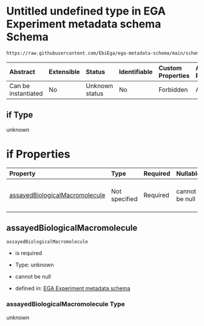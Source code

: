 # Untitled undefined type in EGA Experiment metadata schema Schema

```txt
https://raw.githubusercontent.com/EbiEga/ega-metadata-schema/main/schemas/EGA.experiment.json#/allOf/1/if
```



| Abstract            | Extensible | Status         | Identifiable | Custom Properties | Additional Properties | Access Restrictions | Defined In                                                                           |
| :------------------ | :--------- | :------------- | :----------- | :---------------- | :-------------------- | :------------------ | :----------------------------------------------------------------------------------- |
| Can be instantiated | No         | Unknown status | No           | Forbidden         | Allowed               | none                | [EGA.experiment.json\*](../../../schemas/EGA.experiment.json "open original schema") |

## if Type

unknown

# if Properties

| Property                                                          | Type          | Required | Nullable       | Defined by                                                                                                                                                                                                                                                                                                                                   |
| :---------------------------------------------------------------- | :------------ | :------- | :------------- | :------------------------------------------------------------------------------------------------------------------------------------------------------------------------------------------------------------------------------------------------------------------------------------------------------------------------------------------- |
| [assayedBiologicalMacromolecule](#assayedbiologicalmacromolecule) | Not specified | Required | cannot be null | [EGA Experiment metadata schema](ega-9-allof-if-the-assayed-molecule-is-ribonucleic-acid-then-the-assay-type-must-be-of-rna-asay-type-if-properties-assayedbiologicalmacromolecule.md "https://raw.githubusercontent.com/EbiEga/ega-metadata-schema/main/schemas/EGA.experiment.json#/allOf/1/if/properties/assayedBiologicalMacromolecule") |

## assayedBiologicalMacromolecule



`assayedBiologicalMacromolecule`

*   is required

*   Type: unknown

*   cannot be null

*   defined in: [EGA Experiment metadata schema](ega-9-allof-if-the-assayed-molecule-is-ribonucleic-acid-then-the-assay-type-must-be-of-rna-asay-type-if-properties-assayedbiologicalmacromolecule.md "https://raw.githubusercontent.com/EbiEga/ega-metadata-schema/main/schemas/EGA.experiment.json#/allOf/1/if/properties/assayedBiologicalMacromolecule")

### assayedBiologicalMacromolecule Type

unknown
